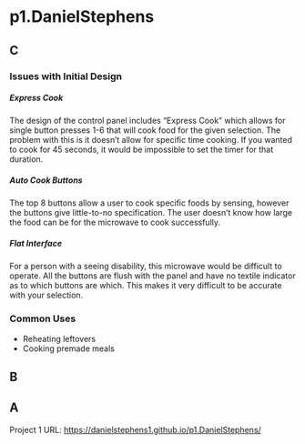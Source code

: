 # p1.DanielStephens

## C
### Issues with Initial Design

##### Express Cook
The design of the control panel includes “Express Cook” which allows for single button presses 1-6 that will cook food for the given selection. The problem with this is it doesn’t allow for specific time cooking. If you wanted to cook for 45 seconds, it would be impossible to set the timer for that duration.

##### Auto Cook Buttons
The top 8 buttons allow a user to cook specific foods by sensing, however the buttons give little-to-no specification. The user doesn’t know how large the food can be for the microwave to cook successfully. 

##### Flat Interface
For a person with a seeing disability, this microwave would be difficult to operate. All the buttons are flush with the panel and have no textile indicator as to which buttons are which. This makes it very difficult to be accurate with your selection.

### Common Uses
- Reheating leftovers
- Cooking premade meals

## B


## A

Project 1 URL: https://danielstephens1.github.io/p1.DanielStephens/

